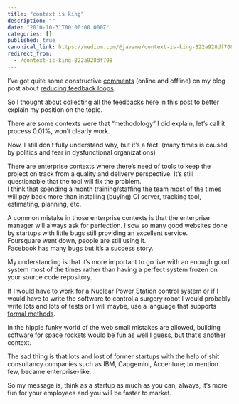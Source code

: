 ```yaml
---
title: "context is king"
description: ""
date: "2010-10-31T00:00:00.000Z"
categories: []
published: true
canonical_link: https://medium.com/@javame/context-is-king-822a928df708
redirect_from:
  - /context-is-king-822a928df708
---
```


I’ve got quite some constructive [comments](http://www.the-arm.com/2010/10/wanna-go-fast-reduce-your-feedback-loops/#comments) (online and offline) on my blog post about [reducing feedback loops](http://www.the-arm.com/2010/10/wanna-go-fast-reduce-your-feedback-loops/).

So I thought about collecting all the feedbacks here in this post to better explain my position on the topic.

There are some contexts were that “methodology” I did explain, let’s call it process 0.01%, won’t clearly work.

Now, I still don’t fully understand why, but it’s a fact. (many times is caused by politics and fear in dysfunctional organizations)

There are enterprise contexts where there’s need of tools to keep the project on track from a quality and delivery perspective. It’s still questionable that the tool will fix the problem.   
I think that spending a month training/staffing the team most of the times will pay back more than installing (buying) CI server, tracking tool, estimating, planning, etc.

A common mistake in those enterprise contexts is that the enterprise manager will always ask for perfection. I sow so many good websites done by startups with little bugs still providing an excellent service.   
Foursquare went down, people are still using it.   
Facebook has many bugs but it’s a success story.

My understanding is that it’s more important to go live with an enough good system most of the times rather than having a perfect system frozen on your source code repository.

If I would have to work for a Nuclear Power Station control system or if I would have to write the software to control a surgery robot I would probably write lots and lots of tests or I will maybe, use a language that supports [formal methods](http://en.wikipedia.org/wiki/Formal_methods).

In the hippie funky world of the web small mistakes are allowed, building software for space rockets would be fun as well I guess, but that’s another context.

The sad thing is that lots and lost of former startups with the help of shit consultancy companies such as IBM, Capgemini, Accenture; to mention few, became enterprise-like.

So my message is, think as a startup as much as you can, always, it’s more fun for your employees and you will be faster to market.
